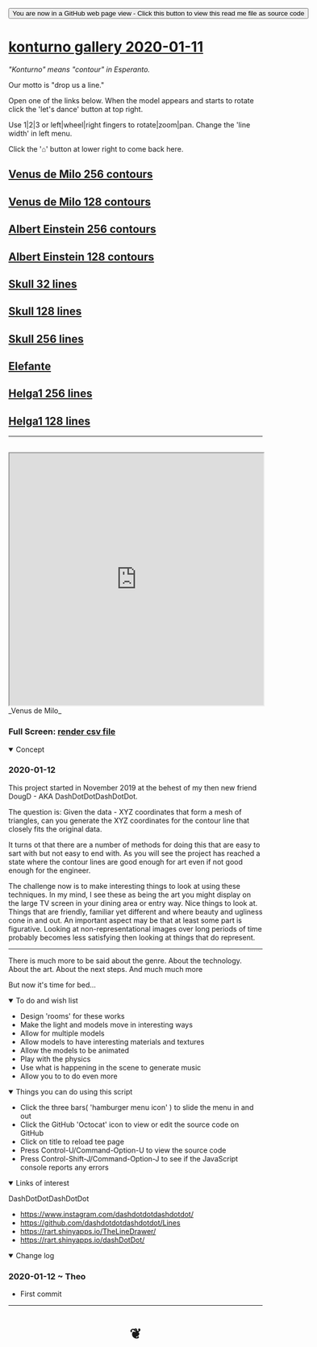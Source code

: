 <span style=display:none; >[You are now in a GitHub source code view - click this link to view Read Me file as a web page]( https://konturno.github.io/gallery-2020-01-11 "View file as a web page." ) </span>


<div><input type=button onclick="window.location.href='https://github.com/konturno/konturno.github.io/tree/master/gallery-2020-01-11'";
value='You are now in a GitHub web page view - Click this button to view this read me file as source code' ></div>


# [konturno gallery 2020-01-11]( #README.md )

_"Konturno" means "contour" in Esperanto._

Our motto is "drop us a line."

Open one of the links below. When the model appears and starts to rotate click the 'let's dance' button at top right.

Use 1|2|3 or left|wheel|right fingers to rotate|zoom|pan. Change the 'line width' in left menu.

Click the '⌂' button at lower right to come back here.

## [Venus de Milo 256 contours ]( https://konturno.github.io/render-csv-file/v-2020-01-11/render-csv-file.html#camx=-90&camy=100&camz=50&tarx=0&tary=0&tarz=0&url=https://rawcdn.githack.com/konturno/konturno.github.io/master/csv-file-samples/venus-lines-256.csv )

## [Venus de Milo 128 contours ]( https://konturno.github.io/render-csv-file/v-2020-01-11/render-csv-file.html#camx=-90&camy=100&camz=50&tarx=0&tary=0&tarz=0&url=https://rawcdn.githack.com/konturno/konturno.github.io/master/csv-file-samples/venus-lines-128.csv )


## [Albert Einstein 256 contours]( https://konturno.github.io/render-csv-file/v-2020-01-11/render-csv-file.html#camx=-90&camy=100&camz=50&tarx=0&tary=0&tarz=0&url=https://rawcdn.githack.com/konturno/konturno.github.io/master/csv-file-samples/albert-small-lines-256.csv )

## [Albert Einstein 128 contours]( https://konturno.github.io/render-csv-file/v-2020-01-11/render-csv-file.html#camx=-90&camy=100&camz=50&tarx=0&tary=0&tarz=0&url=https://rawcdn.githack.com/konturno/konturno.github.io/master/csv-file-samples/albert-small-lines-256.csv )


## [Skull 32 lines]( https://konturno.github.io/render-csv-file/v-2020-01-11/render-csv-file.html#camx=-90&camy=100&camz=50&tarx=0&tary=0&tarz=0&url=https://rawcdn.githack.com/konturno/konturno.github.io/master/csv-file-samples/skull-lines-32.csv)

## [Skull 128 lines]( https://konturno.github.io/render-csv-file/v-2020-01-11/render-csv-file.html#camx=-90&camy=100&camz=50&tarx=0&tary=0&tarz=0&url=https://rawcdn.githack.com/konturno/konturno.github.io/master/csv-file-samples/skull-lines-128.csv)

## [Skull 256 lines]( https://konturno.github.io/render-csv-file/v-2020-01-11/render-csv-file.html#camx=-90&camy=100&camz=50&tarx=0&tary=0&tarz=0&url=https://rawcdn.githack.com/konturno/konturno.github.io/master/csv-file-samples/skull-lines-256.csv)


## [Elefante]( https://konturno.github.io/render-csv-file/v-2020-01-11/render-csv-file.html#camx=-90&camy=100&camz=50&tarx=0&tary=0&tarz=0&url=https://rawcdn.githack.com/konturno/konturno.github.io/master/csv-file-samples/elefante-lines-128.csv)


## [Helga1 256 lines]( https://konturno.github.io/render-csv-file/v-2020-01-11/render-csv-file.html#camx=-90&camy=100&camz=50&tarx=0&tary=0&tarz=0&url=https://rawcdn.githack.com/konturno/konturno.github.io/master/csv-file-samples/helga1-lines-256.csv)

## [Helga1 128 lines]( https://konturno.github.io/render-csv-file/v-2020-01-11/render-csv-file.html#camx=-90&camy=100&camz=50&tarx=0&tary=0&tarz=0&url=https://rawcdn.githack.com/konturno/konturno.github.io/master/csv-file-samples/helga1-lines-128.csv)

***

<br>

<iframe src=https://konturno.github.io/render-csv-file/ width=100% height=500px >Iframes are not viewable in GitHub source code view</iframe>
_Venus de Milo_

### Full Screen: [render csv file]( https://konturno.github.io/render-csv-file/ )



<details open >
<summary>Concept</summary>

### 2020-01-12

This project started in November 2019 at the behest of my then new friend DougD - AKA DashDotDotDashDotDot.

The question is: Given the data - XYZ coordinates that form a mesh of triangles, can you generate the XYZ coordinates for the contour line that closely fits the original data.

It turns ot that there are a number of methods for doing this that are easy to sart with but not easy to end with. As you will see the project has reached a state where the contour lines are good enough for art even if not good enough for the engineer.

The challenge now is to make interesting things to look at using these techniques. In my mind, I see these as being the art you might display on the large TV screen in your dining area or entry way. Nice things to look at. Things that are friendly, familiar yet different and where beauty and ugliness cone in and out. An important aspect may be that at least some part is figurative. Looking at non-representational images over long periods of time probably becomes less satisfying then looking at things that do represent.

***

There is much more to be said about the genre. About the technology. About the art. About the next steps. And much much more

But now it's time for bed...




</details>

<details open >
<summary>To do and wish list </summary>

* Design 'rooms' for these works
* Make the light and models move in interesting ways
* Allow for multiple models
* Allow models to have interesting materials and textures
* Allow the models to be animated
* Play with the physics
* Use what is happening in the scene to generate music
* Allow you to to do even more


</details>

<details open >
<summary> Things you can do using this script</summary>

* Click the three bars( 'hamburger menu icon' ) to slide the menu in and out
* Click the GitHub 'Octocat' icon to view or edit the source code on GitHub
* Click on title to reload tee page
* Press Control-U/Command-Option-U to view the source code
* Press Control-Shift-J/Command-Option-J to see if the JavaScript console reports any errors

</details>

<details open >

<summary>Links of interest</summary>

DashDotDotDashDotDot

* https://www.instagram.com/dashdotdotdashdotdot/
* https://github.com/dashdotdotdashdotdot/Lines
* https://rart.shinyapps.io/TheLineDrawer/
* https://rart.shinyapps.io/dashDotDot/

</details>

<details open >
<summary>Change log </summary>

### 2020-01-12 ~ Theo

* First commit

</details>


***

# <center title="hello!" ><a href=javascript:window.scrollTo(0,0); style=text-decoration:none; > ❦ </a></center>
